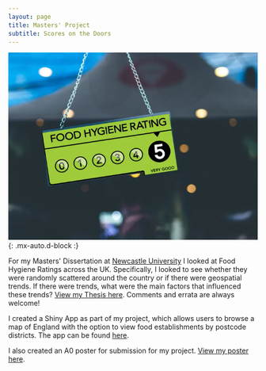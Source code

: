 ```yaml
---
layout: page
title: Masters' Project
subtitle: Scores on the Doors
---
```


![FHR](/assets/img/FHRWebsite.png){: .mx-auto.d-block :}

For my Masters' Dissertation at [Newcastle University](https://www.ncl.ac.uk/maths-physics/) I looked at Food Hygiene Ratings across the UK. Specifically, I looked to see whether they were randomly scattered around the country or if there were geospatial trends. If there were trends, what were the main factors that influenced these trends? [View my Thesis here](documents/JamesSalsbury-MMathStat.pdf). Comments and errata are always welcome!

I created a Shiny App as part of my project, which allows users to browse a map of England with the option to view food establishments by postcode districts. The app can be found [here](https://jamesalsbury.shinyapps.io/interactiveshinymap/).

I also created an A0 poster for submission for my project. [View my poster here](documents/JamesSalsbury_MMathStat_Poster.pdf).